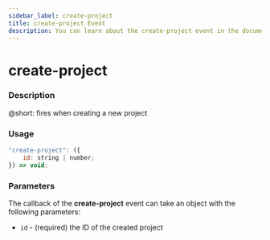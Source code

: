 ```yaml
---
sidebar_label: create-project
title: create-project Event
description: You can learn about the create-project event in the documentation of the DHTMLX JavaScript To Do List library. Browse developer guides and API reference, try out code examples and live demos, and download a free 30-day evaluation version of DHTMLX To Do List.
---
```


# create-project

### Description

@short: fires when creating a new project

### Usage

~~~js
"create-project": ({
    id: string | number;
}) => void;
~~~

### Parameters

The callback of the **create-project** event can take an object with the following parameters:

- `id` - (required) the ID of the created project